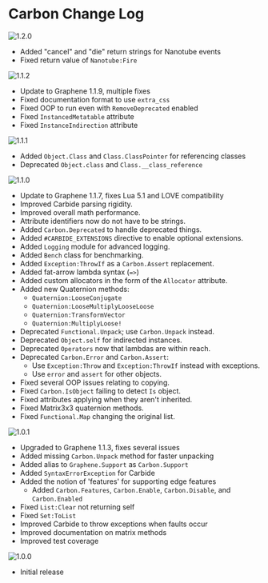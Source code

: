 # Carbon Change Log

![1.2.0](https://img.shields.io/badge/1.2.0-in_development-orange.svg?style=flat-square)
- Added "cancel" and "die" return strings for Nanotube events
- Fixed return value of `Nanotube:Fire`

![1.1.2](https://img.shields.io/badge/1.1.2-released-brightgreen.svg?style=flat-square)
- Update to Graphene 1.1.9, multiple fixes
- Fixed documentation format to use `extra_css`
- Fixed OOP to run even with `RemoveDeprecated` enabled
- Fixed `InstancedMetatable` attribute
- Fixed `InstanceIndirection` attribute

![1.1.1](https://img.shields.io/badge/1.1.1-unsupported-red.svg?style=flat-square)
- Added `Object.Class` and `Class.ClassPointer` for referencing classes
- Deprecated `Object.class` and `Class.__class_reference`

![1.1.0](https://img.shields.io/badge/1.1.0-unsupported-red.svg?style=flat-square)
- Update to Graphene 1.1.7, fixes Lua 5.1 and LOVE compatibility
- Improved Carbide parsing rigidity.
- Improved overall math performance.
- Attribute identifiers now do not have to be strings.
- Added `Carbon.Deprecated` to handle deprecated things.
- Added `#CARBIDE_EXTENSIONS` directive to enable optional extensions.
- Added `Logging` module for advanced logging.
- Added `Bench` class for benchmarking.
- Added `Exception:ThrowIf` as a `Carbon.Assert` replacement.
- Added fat-arrow lambda syntax (`=>`)
- Added custom allocators in the form of the `Allocator` attribute.
- Added new Quaternion methods:
	- `Quaternion:LooseConjugate`
	- `Quaternion:LooseMultiplyLooseLoose`
	- `Quaternion:TransformVector`
	- `Quaternion:MultiplyLoose!`
- Deprecated `Functional.Unpack`; use `Carbon.Unpack` instead.
- Deprecated `Object.self` for indirected instances.
- Deprecated `Operators` now that lambdas are within reach.
- Deprecated `Carbon.Error` and `Carbon.Assert`:
	- Use `Exception:Throw` and `Exception:ThrowIf` instead with exceptions.
	- Use `error` and `assert` for other objects.
- Fixed several OOP issues relating to copying.
- Fixed `Carbon.IsObject` failing to detect `Is` object.
- Fixed attributes applying when they aren't inherited.
- Fixed Matrix3x3 quaternion methods.
- Fixed `Functional.Map` changing the original list.

![1.0.1](https://img.shields.io/badge/1.0.1-unsupported-red.svg?style=flat-square)
- Upgraded to Graphene 1.1.3, fixes several issues
- Added missing `Carbon.Unpack` method for faster unpacking
- Added alias to `Graphene.Support` as `Carbon.Support`
- Added `SyntaxErrorException` for Carbide
- Added the notion of 'features' for supporting edge features
	- Added `Carbon.Features`, `Carbon.Enable`, `Carbon.Disable`, and `Carbon.Enabled`
- Fixed `List:Clear` not returning self
- Fixed `Set:ToList`
- Improved Carbide to throw exceptions when faults occur
- Improved documentation on matrix methods
- Improved test coverage

![1.0.0](https://img.shields.io/badge/1.0.0-unsupported-red.svg?style=flat-square)
- Initial release